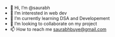 - 👋 Hi, I’m @saurabh
- 👀 I’m interested in web dev
- 🌱 I’m currently learning DSA and Developement
- 💞️ I’m looking to collaborate on my project
- 📫 How to reach me saurabhbuye@gmail.com

<!---
Itsmedoyou/Itsmedoyou is a ✨ special ✨ repository because its `README.md` (this file) appears on your GitHub profile.
You can click the Preview link to take a look at your changes.
--->
